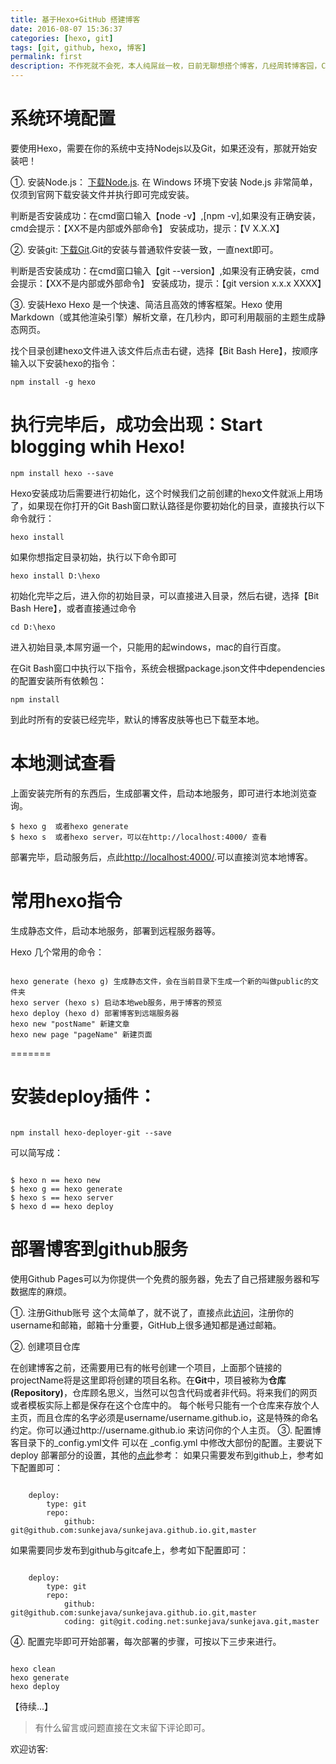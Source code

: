 ```yaml
---
title: 基于Hexo+GitHub 搭建博客
date: 2016-08-07 15:36:37
categories: [hexo, git]
tags: [git, github, hexo, 博客]
permalink: first
description: 不作死就不会死，本人纯屌丝一枚，日前无聊想搭个博客，几经周转博客园，CSDN等，始终感觉不如意；后来无意看见个hexo搭建自定义博客，就花了一两天学习了下，初次尝试，feel倍爽，特此记录下搭建过程。
---
```


<!--more-->
# 系统环境配置
要使用Hexo，需要在你的系统中支持Nodejs以及Git，如果还没有，那就开始安装吧！

①. 安装Node.js：
[下载Node.js](https://nodejs.org/en/).
在 Windows 环境下安装 Node.js 非常简单，仅须到官网下载安装文件并执行即可完成安装。

  判断是否安装成功：在cmd窗口输入【node -v】,[npm -v],如果没有正确安装，cmd会提示：【XX不是内部或外部命令】  安装成功，提示：【V X.X.X】


②. 安装git:
[下载Git](https://git-scm.com/download/).Git的安装与普通软件安装一致，一直next即可。

  判断是否安装成功：在cmd窗口输入【git --version】,如果没有正确安装，cmd会提示：【XX不是内部或外部命令】  安装成功，提示：【git version x.x.x XXXX】

③. 安装Hexo
Hexo 是一个快速、简洁且高效的博客框架。Hexo 使用 Markdown（或其他渲染引擎）解析文章，在几秒内，即可利用靓丽的主题生成静态网页。
	
找个目录创建hexo文件进入该文件后点击右键，选择【Bit Bash Here】，按顺序输入以下安装hexo的指令：


<pre><code>npm install -g hexo
</code></pre>
执行完毕后，成功会出现：**Start blogging whih Hexo!**
=======
<pre><code>npm install hexo --save
</code></pre>


Hexo安装成功后需要进行初始化，这个时候我们之前创建的hexo文件就派上用场了，如果现在你打开的Git Bash窗口默认路径是你要初始化的目录，直接执行以下命令就行：
<pre><code>hexo install
</code></pre>

如果你想指定目录初始，执行以下命令即可
<pre><code>hexo install D:\hexo
</code></pre>

初始化完毕之后，进入你的初始目录，可以直接进入目录，然后右键，选择【Bit Bash Here】，或者直接通过命令
<pre><code>cd D:\hexo
</code></pre>
进入初始目录,本屌穷逼一个，只能用的起windows，mac的自行百度。

在Git Bash窗口中执行以下指令，系统会根据package.json文件中dependencies的配置安装所有依赖包：
	
<pre><code>npm install
</code></pre>

到此时所有的安装已经完毕，默认的博客皮肤等也已下载至本地。

# 本地测试查看
上面安装完所有的东西后，生成部署文件，启动本地服务，即可进行本地浏览查询。

<pre><code>$ hexo g  或者hexo generate
$ hexo s  或者hexo server，可以在http://localhost:4000/ 查看
</code></pre>
 
部署完毕，启动服务后，点此[http://localhost:4000/](http://localhost:4000/).可以直接浏览本地博客。

# 常用hexo指令
生成静态文件，启动本地服务，部署到远程服务器等。

Hexo 几个常用的命令：
<pre><code>
hexo generate (hexo g) 生成静态文件，会在当前目录下生成一个新的叫做public的文件夹
hexo server (hexo s) 启动本地web服务，用于博客的预览
hexo deploy (hexo d) 部署博客到远端服务器
hexo new "postName" 新建文章
hexo new page "pageName" 新建页面
</code></pre>
=======

# 安装deploy插件：
<pre><code>
npm install hexo-deployer-git --save
</code></pre>
可以简写成：
<pre><code>
$ hexo n == hexo new
$ hexo g == hexo generate
$ hexo s == hexo server
$ hexo d == hexo deploy
</code></pre>

# 部署博客到github服务
使用Github Pages可以为你提供一个免费的服务器，免去了自己搭建服务器和写数据库的麻烦。

①. 注册Github账号
这个太简单了，就不说了，直接点此[访问](http://www.github.com/)，注册你的username和邮箱，邮箱十分重要，GitHub上很多通知都是通过邮箱。

②. 创建项目仓库

在创建博客之前，还需要用已有的帐号创建一个项目，上面那个链接的projectName将是这里即将创建的项目名称。在**Git**中，项目被称为**仓库(Repository)**，仓库顾名思义，当然可以包含代码或者非代码。将来我们的网页或者模板实际上都是保存在这个仓库中的。
每个帐号只能有一个仓库来存放个人主页，而且仓库的名字必须是username/username.github.io，这是特殊的命名约定。你可以通过http://username.github.io 来访问你的个人主页。
③. 配置博客目录下的_config.yml文件
  可以在 _config.yml 中修改大部份的配置。主要说下deploy	部署部分的设置，其他的[点此](https://hexo.io/zh-cn/docs/configuration.html#网站)参考：
  如果只需要发布到github上，参考如下配置即可：
<pre><code>
	deploy:
  		type: git
  		repo:
     		github: git@github.com:sunkejava/sunkejava.github.io.git,master
</code></pre>
  如果需要同步发布到github与gitcafe上，参考如下配置即可：
<pre><code>
	deploy:
  		type: git
  		repo:
     		github: git@github.com:sunkejava/sunkejava.github.io.git,master
			coding: git@git.coding.net:sunkejava/sunkejava.git,master
</code></pre>

④. 配置完毕即可开始部署，每次部署的步骤，可按以下三步来进行。
<pre><code>
hexo clean
hexo generate
hexo deploy
</code></pre>



【待续...】


> 有什么留言或问题直接在文末留下评论即可。

 欢迎访客:

<ul class="ds-recent-visitors" data-num-items="39" data-avatar-size="56"></ul>